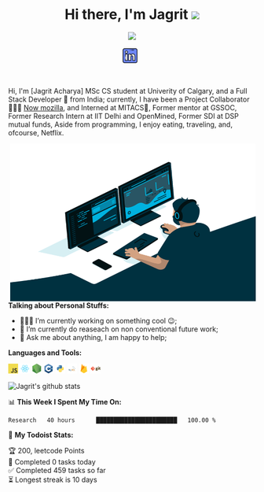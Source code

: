 <div align="center">
   <h1>Hi there, I'm Jagrit <img src="https://media.giphy.com/media/hvRJCLFzcasrR4ia7z/giphy.gif" width="25px"> </h1>
   
   
   <img src="https://pronoun.cyou/x/y?subject=He&object=Him&height=20"> 
</div>

<p align='center'>
   <a href="https://www.linkedin.com/in/jagritacharya/"><img height="30" src="https://github.com/JAgrit20/JAgrit20/blob/main/linkedin.png?raw=true"></a>&nbsp;&nbsp;

 </p>
<br />

Hi, I'm [Jagrit Acharya] MSc CS student at Univerity of Calgary, and a Full Stack Developer 🚀 from India; currently, I have been a Project Collaborator 🙍🏽‍♂️ [Now mozilla](https://nowmozilla.club/), and Interned at MITACS🍁, Former mentor at GSSOC, Former Research Intern at IIT Delhi and OpenMined, Former SDI at DSP mutual funds, Aside from programming, I enjoy eating, traveling, and, ofcourse, Netflix.

  <img align="right" alt="GIF" src="https://github.com/JAgrit20/JAgrit20/blob/main/code.gif?raw=true" width="500" height="320" />
  
**Talking about Personal Stuffs:**

- 👨🏽‍💻 I’m currently working on something cool :wink:;
- 🌱 I’m currently do reaseach on non conventional future work; 
- 💬 Ask me about anything, I am happy to help;

**Languages and Tools:**  

<code><img height="20" src="https://raw.githubusercontent.com/github/explore/80688e429a7d4ef2fca1e82350fe8e3517d3494d/topics/javascript/javascript.png"></code>
<code><img height="20" src="https://raw.githubusercontent.com/github/explore/80688e429a7d4ef2fca1e82350fe8e3517d3494d/topics/react/react.png"></code>
<code><img height="20" src="https://raw.githubusercontent.com/github/explore/80688e429a7d4ef2fca1e82350fe8e3517d3494d/topics/nodejs/nodejs.png"></code>
<code><img height="20" src="https://raw.githubusercontent.com/github/explore/80688e429a7d4ef2fca1e82350fe8e3517d3494d/topics/cpp/cpp.png"></code>
<code><img height="20" src="https://raw.githubusercontent.com/github/explore/80688e429a7d4ef2fca1e82350fe8e3517d3494d/topics/python/python.png"></code>
<code><img height="20" src="https://raw.githubusercontent.com/github/explore/80688e429a7d4ef2fca1e82350fe8e3517d3494d/topics/mysql/mysql.png"></code>
<code><img height="20" src="https://raw.githubusercontent.com/github/explore/80688e429a7d4ef2fca1e82350fe8e3517d3494d/topics/firebase/firebase.png"></code>
<code><img height="20" src="https://raw.githubusercontent.com/github/explore/80688e429a7d4ef2fca1e82350fe8e3517d3494d/topics/git/git.png"></code>

![Jagrit's github stats](https://github-readme-stats.vercel.app/api?username=JAgrit20&hide=stars&show_icons=true&theme=tokyonight)

📊 **This Week I Spent My Time On:**
<!--START_SECTION:waka-->
```text
Research   40 hours      ███████████████████████   100.00 % 
```
<!--END_SECTION:waka-->

🚧 **My Todoist Stats:**
<!-- TODO-IST:START -->
🏆  200, leetcode Points           
🌸  Completed 0 tasks today           
✅  Completed 459 tasks so far           
⏳  Longest streak is 10 days
<!-- TODO-IST:END -->





